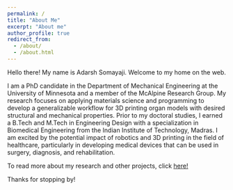 ```yaml
---
permalink: /
title: "About Me"
excerpt: "About me"
author_profile: true
redirect_from: 
  - /about/
  - /about.html
---
```


Hello there! My name is Adarsh Somayaji. Welcome to my home on the web. 

I am a PhD candidate in the Department of Mechanical Engineering at the University of Minnesota and a member of the McAlpine Research Group. My research focuses on applying materials science and programming to develop a generalizable workflow for 3D printing organ models with desired structural and mechanical properties. Prior to my doctoral studies, I earned a B.Tech and M.Tech in Engineering Design with a specialization in Biomedical Engineering from the Indian Institute of Technology, Madras. I am excited by the potential impact of robotics and 3D printing in the field of healthcare, particularly in developing medical devices that can be used in surgery, diagnosis, and rehabilitation.   

To read more about my research and other projects, click [here!](https://adarshsomayaji.github.io/portfolio/) 

Thanks for stopping by!

